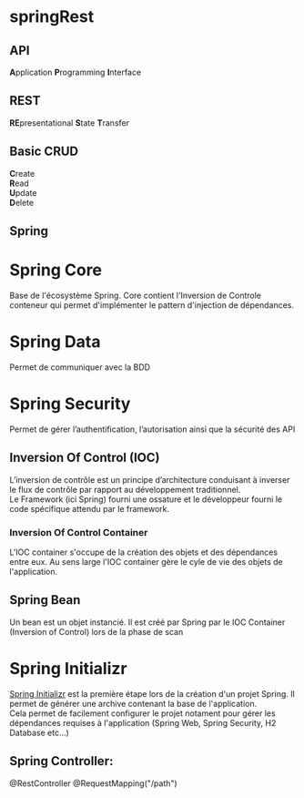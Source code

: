 # springRest

## API  
**A**pplication **P**rogramming **I**nterface  

## REST  
**RE**presentational **S**tate **T**ransfer

## Basic CRUD  
**C**reate  
**R**ead  
**U**pdate  
**D**elete

## Spring  
# Spring Core
Base de l'écosystème Spring. Core contient l'Inversion de Controle conteneur qui permet d'implémenter le pattern d'injection de dépendances.
# Spring Data  
Permet de communiquer avec la BDD
# Spring Security  
Permet de gérer l’authentification, l’autorisation ainsi que la sécurité des API

## Inversion Of Control (IOC)  
L’inversion de contrôle est un principe d’architecture conduisant à inverser le flux de contrôle par rapport au développement traditionnel.  
Le Framework (ici Spring) fourni une ossature et le développeur fourni le code spécifique attendu par le framework.

### Inversion Of Control Container  
L'IOC container s'occupe de la création des objets et des dépendances entre eux. Au sens large l'IOC container gère le cyle de vie des objets de l'application.

## Spring Bean  
Un bean est un objet instancié. Il est créé par Spring par le IOC Container (Inversion of Control) lors de la phase de scan

# Spring Initializr
[Spring Initializr](https://start.spring.io/) est la première étape lors de la création d'un projet Spring. Il permet de générer une archive contenant la base de l'application.  
Cela permet de facilement configurer le projet notament pour gérer les dépendances requises à l'application (Spring Web, Spring Security, H2 Database etc...)

## Spring Controller:
@RestController
@RequestMapping("/path")
